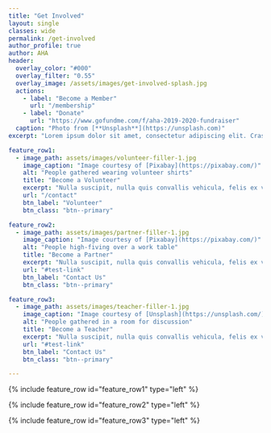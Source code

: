 ```yaml
---
title: "Get Involved"
layout: single
classes: wide
permalink: /get-involved
author_profile: true
author: AHA
header:
  overlay_color: "#000"
  overlay_filter: "0.55"
  overlay_image: /assets/images/get-involved-splash.jpg
  actions:
    - label: "Become a Member"
      url: "/membership"
    - label: "Donate"
      url: "https://www.gofundme.com/f/aha-2019-2020-fundraiser"
  caption: "Photo from [**Unsplash**](https://unsplash.com)"
excerpt: "Lorem ipsum dolor sit amet, consectetur adipiscing elit. Cras malesuada scelerisque mauris sit amet aliquet. Mauris consectetur tincidunt quam quis laoreet."

feature_row1:
  - image_path: assets/images/volunteer-filler-1.jpg
    image_caption: "Image courtesy of [Pixabay](https://pixabay.com/)"
    alt: "People gathered wearing volunteer shirts"
    title: "Become a Volunteer"
    excerpt: "Nulla suscipit, nulla quis convallis vehicula, felis ex vestibulum neque, a ullamcorper arcu odio quis dui."
    url: "/contact"
    btn_label: "Volunteer"
    btn_class: "btn--primary"

feature_row2:
  - image_path: assets/images/partner-filler-1.jpg
    image_caption: "Image courtesy of [Pixabay](https://pixabay.com/)"
    alt: "People high-fiving over a work table"
    title: "Become a Partner"
    excerpt: "Nulla suscipit, nulla quis convallis vehicula, felis ex vestibulum neque, a ullamcorper arcu odio quis dui."
    url: "#test-link"
    btn_label: "Contact Us"
    btn_class: "btn--primary"

feature_row3:
  - image_path: assets/images/teacher-filler-1.jpg
    image_caption: "Image courtesy of [Unsplash](https://unsplash.com/)"
    alt: "People gathered in a room for discussion"
    title: "Become a Teacher"
    excerpt: "Nulla suscipit, nulla quis convallis vehicula, felis ex vestibulum neque, a ullamcorper arcu odio quis dui."
    url: "#test-link"
    btn_label: "Contact Us"
    btn_class: "btn--primary"

---
```


{% include feature_row id="feature_row1" type="left" %}

{% include feature_row id="feature_row2" type="left" %}

{% include feature_row id="feature_row3" type="left" %}